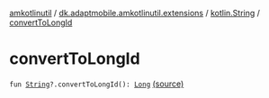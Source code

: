 [amkotlinutil](../../index.md) / [dk.adaptmobile.amkotlinutil.extensions](../index.md) / [kotlin.String](index.md) / [convertToLongId](./convert-to-long-id.md)

# convertToLongId

`fun `[`String`](https://kotlinlang.org/api/latest/jvm/stdlib/kotlin/-string/index.html)`?.convertToLongId(): `[`Long`](https://kotlinlang.org/api/latest/jvm/stdlib/kotlin/-long/index.html) [(source)](https://github.com/adaptmobile-organization/amkotlinutil/tree/master/amkotlinutil/amkotlinutil/src/main/java/dk/adaptmobile/amkotlinutil/extensions/StringExtensions.kt#L100)